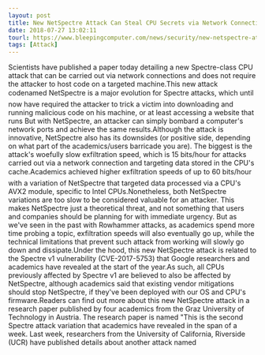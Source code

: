 ```yaml
---
layout: post
title: New NetSpectre Attack Can Steal CPU Secrets via Network Connections
date: 2018-07-27 13:02:11
tourl: https://www.bleepingcomputer.com/news/security/new-netspectre-attack-can-steal-cpu-secrets-via-network-connections/
tags: [Attack]
---
```

Scientists have published a paper today detailing a new Spectre-class CPU attack that can be carried out via network connections and does not require the attacker to host code on a targeted machine.This new attack codenamed NetSpectre is a major evolution for Spectre attacks, which until now have required the attacker to trick a victim into downloading and running malicious code on his machine, or at least accessing a website that runs But with NetSpectre, an attacker can simply bombard a computer's network ports and achieve the same results.Although the attack is innovative, NetSpectre also has its downsides (or positive side, depending on what part of the academics/users barricade you are). The biggest is the attack's woefully slow exfiltration speed, which is 15 bits/hour for attacks carried out via a network connection and targeting data stored in the CPU's cache.Academics achieved higher exfiltration speeds of up to 60 bits/hour with a variation of NetSpectre that targeted data processed via a CPU's AVX2 module, specific to Intel CPUs.Nonetheless, both NetSpectre variations are too slow to be considered valuable for an attacker. This makes NetSpectre just a theoretical threat, and not something that users and companies should be planning for with immediate urgency. But as we've seen in the past with Rowhammer attacks, as academics spend more time probing a topic, exfiltration speeds will also eventually go up, while the technical limitations that prevent such attack from working will slowly go down and dissipate.Under the hood, this new NetSpectre attack is related to the Spectre v1 vulnerability (CVE-2017-5753) that Google researchers and academics have revealed at the start of the year.As such, all CPUs previously affected by Spectre v1 are believed to also be affected by NetSpectre, although academics said that existing vendor mitigations should stop NetSpectre, if they've been deployed with our OS and CPU's firmware.Readers can find out more about this new NetSpectre attack in a research paper published by four academics from the Graz University of Technology in Austria. The research paper is named "This is the second Spectre attack variation that academics have revealed in the span of a week. Last week, researchers from the University of California, Riverside (UCR) have published details about another attack named 
